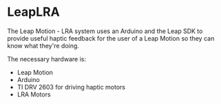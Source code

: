 LeapLRA
=======

The Leap Motion - LRA system uses an Arduino and the Leap SDK to provide useful haptic feedback for the user of a Leap Motion so they can know what they're doing.

The necessary hardware is:
- Leap Motion
- Arduino
- TI DRV 2603 for driving haptic motors
- LRA Motors
